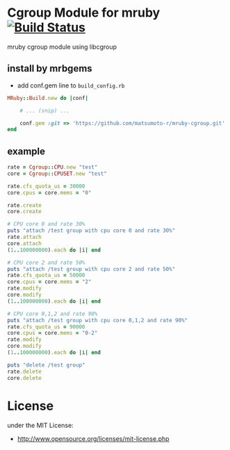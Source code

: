 # Cgroup Module for mruby   [![Build Status](https://travis-ci.org/matsumoto-r/mruby-cgroup.png?branch=master)](https://travis-ci.org/matsumoto-r/mruby-cgroup)
mruby cgroup module using libcgroup

## install by mrbgems
 - add conf.gem line to `build_config.rb`
```ruby
MRuby::Build.new do |conf|

    # ... (snip) ...

    conf.gem :git => 'https://github.com/matsumoto-r/mruby-cgroup.git'
end
```

## example

```ruby
rate = Cgroup::CPU.new "test"
core = Cgroup::CPUSET.new "test"

rate.cfs_quota_us = 30000
core.cpus = core.mems = "0"

rate.create
core.create

# CPU core 0 and rate 30%
puts "attach /test group with cpu core 0 and rate 30%"
rate.attach
core.attach
(1..100000000).each do |i| end

# CPU core 2 and rate 50%
puts "attach /test group with cpu core 2 and rate 50%"
rate.cfs_quota_us = 50000
core.cpus = core.mems = "2"
rate.modify
core.modify
(1..100000000).each do |i| end

# CPU core 0,1,2 and rate 90%
puts "attach /test group with cpu core 0,1,2 and rate 90%"
rate.cfs_quota_us = 90000
core.cpus = core.mems = "0-2"
rate.modify
core.modify
(1..100000000).each do |i| end

puts "delete /test group"
rate.delete
core.delete
```

# License
under the MIT License:

* http://www.opensource.org/licenses/mit-license.php


